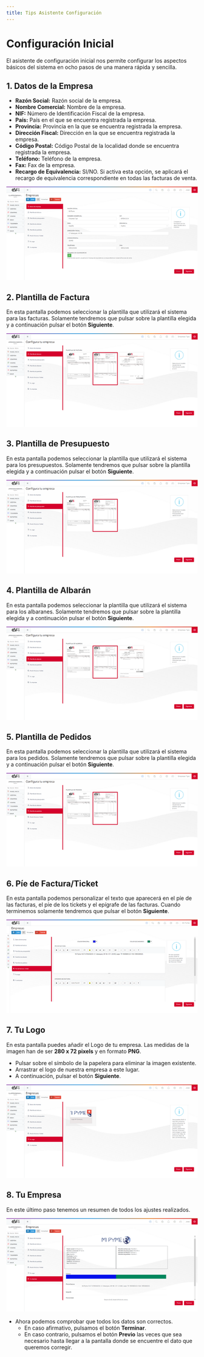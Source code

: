 ```yaml
---
title: Tips Asistente Configuración
---
```


# Configuración Inicial

El asistente de configuración inicial nos permite configurar los aspectos básicos del sistema en ocho pasos de una manera rápida y sencilla.

## 1. Datos de la Empresa

- **Razón Social:** Razón social de la empresa.
- **Nombre Comercial:** Nombre de la empresa.
- **NIF:** Número de Identificación Fiscal de la empresa.
- **País:** País en el que se encuentra registrada la empresa.
- **Provincia:** Provincia en la que se encuentra registrada la empresa.
- **Dirección Fiscal:** Dirección en la que se encuentra registrada la empresa.
- **Código Postal:** Código Postal de la localidad donde se encuentra registrada la empresa.
- **Teléfono:** Teléfono de la empresa.
- **Fax:** Fax de la empresa.
- **Recargo de Equivalencia:** SI/NO. Si activa esta opción, se aplicará el recargo de equivalencia correspondiente en todas las facturas de venta.

![Asistente Configuracion 01](../../../assets/primeros_pasos/AsistenteConfiguracion01.png)

## 2. Plantilla de Factura

En esta pantalla podemos seleccionar la plantilla que utilizará el sistema para las facturas. Solamente tendremos que pulsar sobre la plantilla elegida y a continuación pulsar el botón **Siguiente**.

![Asistente Configuracion 02](../../../assets/primeros_pasos/AsistenteConfiguracion02.png)

## 3. Plantilla de Presupuesto

En esta pantalla podemos seleccionar la plantilla que utilizará el sistema para los presupuestos. Solamente tendremos que pulsar sobre la plantilla elegida y a continuación pulsar el botón **Siguiente**.

![Asistente Configuracion 03](../../../assets/primeros_pasos/AsistenteConfiguracion03.png)

## 4. Plantilla de Albarán

En esta pantalla podemos seleccionar la plantilla que utilizará el sistema para los albaranes. Solamente tendremos que pulsar sobre la plantilla elegida y a continuación pulsar el botón **Siguiente**.

![Asistente Configuracion 04](../../../assets/primeros_pasos/AsistenteConfiguracion04.png)

## 5. Plantilla de Pedidos

En esta pantalla podemos seleccionar la plantilla que utilizará el sistema para los pedidos. Solamente tendremos que pulsar sobre la plantilla elegida y a continuación pulsar el botón **Siguiente**.

![Asistente Configuracion 05](../../../assets/primeros_pasos/AsistenteConfiguracion05.png)

## 6. Píe de Factura/Ticket

En esta pantalla podemos personalizar el texto que aparecerá en el píe de las facturas, el píe de los tickets y el epígrafe de las facturas. Cuando terminemos solamente tendremos que pulsar el botón **Siguiente**.

![Asistente Configuracion 10](../../../assets/primeros_pasos/AsistenteConfiguracion10.png)

## 7. Tu Logo

En esta pantalla puedes añadir el Logo de tu empresa. Las medidas de la imagen han de ser **280 x 72 pixels** y en formato **PNG**.

- Pulsar sobre el símbolo de la papelera para eliminar la imagen existente.
- Arrastrar el logo de nuestra empresa a este lugar.
- A continuación, pulsar el botón **Siguiente**.

![Asistente Configuracion 12](../../../assets/primeros_pasos/AsistenteConfiguracion12.png)

## 8. Tu Empresa

En este último paso tenemos un resumen de todos los ajustes realizados.

![Asistente Configuracion 14](../../../assets/primeros_pasos/AsistenteConfiguracion14.png)

- Ahora podemos comprobar que todos los datos son correctos.
  - En caso afirmativo, pulsamos el botón **Terminar**.
  - En caso contrario, pulsamos el botón **Previo** las veces que sea necesario hasta llegar a la pantalla donde se encuentre el dato que queremos corregir.